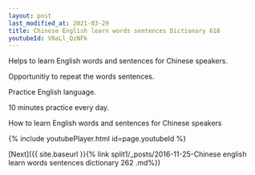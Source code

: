```yaml
---
layout: post
last_modified_at: 2021-03-29
title: Chinese English learn words sentences Dictionary 618 
youtubeId: V8aLl_QzNFk
---
```

 
 
Helps to learn English words and sentences for Chinese speakers.

Opportunitiy to repeat the words sentences. 

Practice English language. 
 
10 minutes practice every day. 
 
How to learn English words and sentences for Chinese speakers 
 
{% include youtubePlayer.html id=page.youtubeId %}
 
 
[Next]({{ site.baseurl }}{% link  split1/_posts/2016-11-25-Chinese english learn words sentences dictionary 262 .md%})
 
